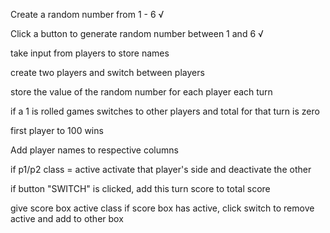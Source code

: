 Create a random number from 1 - 6 √

Click a button to generate random number between 1 and 6 √

take input from players to store names

create two players and switch between players

store the value of the random number for each player each turn

if a 1 is rolled games switches to other players and total for that turn is zero

first player to 100 wins

Add player names to respective columns

if p1/p2 class = active
  activate that player's side and deactivate the other



if button "SWITCH" is clicked, add this turn score to total score


give score box active class
if score box has active, click switch to remove active and add to other box
